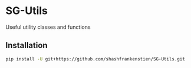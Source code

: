 # SG-Utils

Useful utility classes and functions

## Installation

```sh
pip install -U git+https://github.com/shashfrankenstien/SG-Utils.git
```
